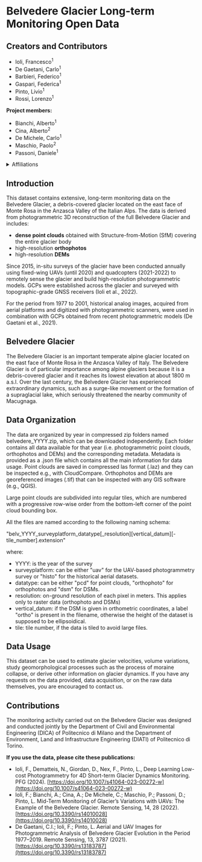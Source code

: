 # Belvedere Glacier Long-term Monitoring Open Data

## Creators and Contributors

- Ioli, Francesco<sup>1</sup>
- De Gaetani, Carlo<sup>1</sup>
- Barbieri, Federico<sup>1</sup>
- Gaspari, Federica<sup>1</sup>
- Pinto, Livio<sup>1</sup>
- Rossi, Lorenzo<sup>1</sup>

**Project members:**

- Bianchi, Alberto<sup>1</sup>
- Cina, Alberto<sup>2</sup>
- De Michele, Carlo<sup>1</sup>
- Maschio, Paolo<sup>2</sup>
- Passoni, Daniele<sup>1</sup>

<details>
<summary>Affiliations</summary>
1.  Department of Civil and Environmental Engineering, Politecnico di Milano (Italy)
2.  Department of Environment, Land and Infrastructure Engineering, Politecnico di Torino (Italy)
</details>

## Introduction

This dataset contains extensive, long-term monitoring data on the Belvedere Glacier, a debris-covered glacier located on the east face of Monte Rosa in the Anzasca Valley of the Italian Alps. The data is derived from photogrammetric 3D reconstruction of the full Belvedere Glacier and includes:

- **dense point clouds** obtained with Structure-from-Motion (SfM) covering the entire glacier body
- high-resolution **orthophotos**
- high-resolution **DEMs**

Since 2015, in-situ surveys of the glacier have been conducted annually using fixed-wing UAVs (until 2020) and quadcopters (2021-2022) to remotely sense the glacier and build high-resolution photogrammetric models. GCPs were established across the glacier and surveyed with topographic-grade GNSS receivers (Ioli et al., 2022).

For the period from 1977 to 2001, historical analog images, acquired from aerial platforms and digitized with photogrammetric scanners, were used in combination with GCPs obtained from recent photogrammetric models (De Gaetani et al., 2021).

## Belvedere Glacier

The Belvedere Glacier is an important temperate alpine glacier located on the east face of Monte Rosa in the Anzasca Valley of Italy. The Belvedere Glacier is of particular importance among alpine glaciers because it is a debris-covered glacier and it reaches its lowest elevation at about 1800 m a.s.l. Over the last century, the Belvedere Glacier has experienced extraordinary dynamics, such as a surge-like movement or the formation of a supraglacial lake, which seriously threatened the nearby community of Macugnaga.

## Data Organization

The data are organized by year in compressed zip folders named belvedere_YYYY.zip, which can be downloaded independently. Each folder contains all data available for that year (i.e. photogrammetric point clouds, orthophotos and DEMs) and the corresponding metadata. Metadata is provided as a .json file which contains all the main information for data usage. Point clouds are saved in compressed las format (.laz) and they can be inspected e.g., with CloudCompare. Orthophotos and DEMs are georeferenced images (.tif) that can be inspected with any GIS software (e.g., QGIS).

Large point clouds are subdivided into regular tiles, which are numbered with a progressive row-wise order from the bottom-left corner of the point cloud bounding box.

All the files are named according to the following naming schema:

"belv_YYYY_surveyplatform_datatype[\_resolution][vertical_datum][-tile_number].extension"

where:

- YYYY: is the year of the survey
- surveyplatform: can be either "uav" for the UAV-based photogrammetry survey or "histo" for the historical aerial datasets.
- datatype: can be either "pcd" for point clouds, "orthophoto" for orthophotos and "dsm" for DSMs.
- resolution: on-ground resolution of each pixel in meters. This applies only to raster data (orthophoto and DSMs)
- vertical_datum: if the DSM is given in orthometric coordinates, a label "ortho" is present in the filename, otherwise the height of the dataset is supposed to be ellipsoidical.
- tile: tile number, if the data is tiled to avoid large files.

## Data Usage

This dataset can be used to estimate glacier velocities, volume variations, study geomorphological processes such as the process of moraine collapse, or derive other information on glacier dynamics. If you have any requests on the data provided, data acquisition, or on the raw data themselves, you are encouraged to contact us.

## Contributions

The monitoring activity carried out on the Belvedere Glacier was designed and conducted jointly by the Department of Civil and Environmental Engineering (DICA) of Politecnico di Milano and the Department of Environment, Land and Infrastructure Engineering (DIATI) of Politecnico di Torino.

**If you use the data, please cite these publications:**

- Ioli, F., Dematteis, N., Giordan, D., Nex, F., Pinto, L., Deep Learning Low-cost Photogrammetry for 4D Short-term Glacier Dynamics Monitoring. PFG (2024). [https://doi.org/10.1007/s41064-023-00272-w](https://doi.org/10.1007/s41064-023-00272-w)
- Ioli, F.; Bianchi, A.; Cina, A.; De Michele, C.; Maschio, P.; Passoni, D.; Pinto, L. Mid-Term Monitoring of Glacier’s Variations with UAVs: The Example of the Belvedere Glacier. Remote Sensing, 14, 28 (2022). [https://doi.org/10.3390/rs14010028](https://doi.org/10.3390/rs14010028)
- De Gaetani, C.I.; Ioli, F.; Pinto, L. Aerial and UAV Images for Photogrammetric Analysis of Belvedere Glacier Evolution in the Period 1977–2019. Remote Sensing, 13, 3787 (2021). [https://doi.org/10.3390/rs13183787](https://doi.org/10.3390/rs13183787)
